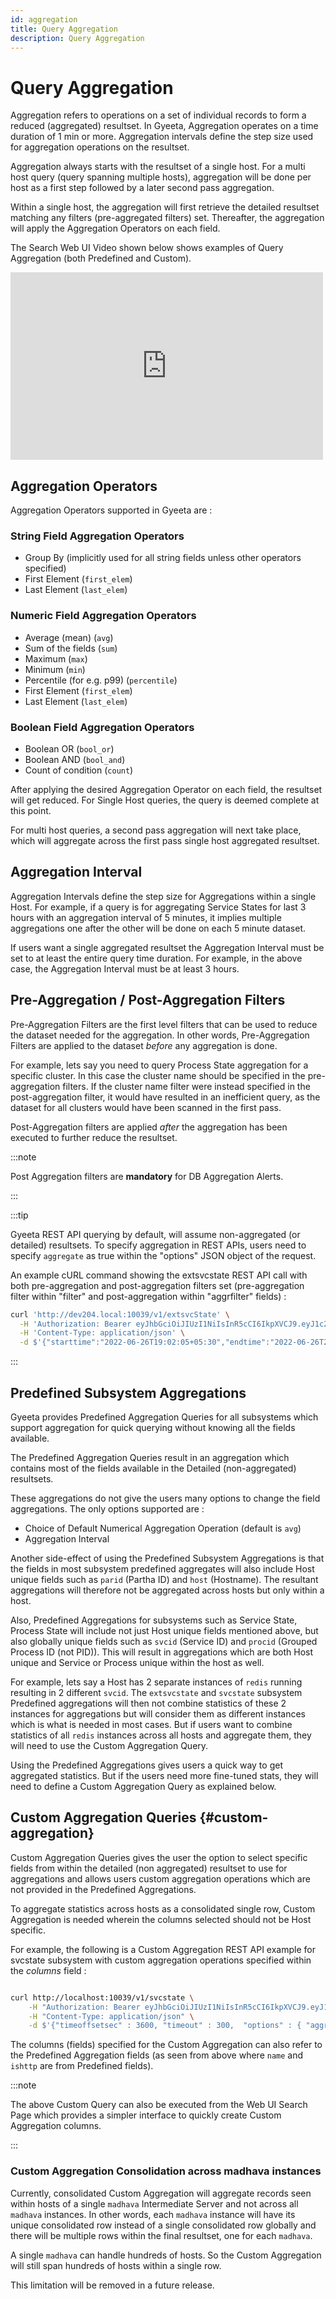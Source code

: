 ```yaml
---
id: aggregation
title: Query Aggregation
description: Query Aggregation
---
```


# Query Aggregation

Aggregation refers to operations on a set of individual records to form a reduced (aggregated) resultset. In Gyeeta, 
Aggregation operates on a time duration of 1 min or more. Aggregation intervals define the step size used for aggregation operations on the resultset.

Aggregation always starts with the resultset of a single host. For a multi host query (query spanning multiple hosts), aggregation will be done
per host as a first step followed by a later second pass aggregation. 

Within a single host, the aggregation will first retrieve the detailed resultset matching any filters (pre-aggregated filters) set. Thereafter,
the aggregation will apply the Aggregation Operators on each field. 

The Search Web UI Video shown below shows examples of Query Aggregation (both Predefined and Custom).

<iframe width="500px" height="300px" src="https://www.youtube.com/embed/_6nGLY2YcIo?rel=0" title="Gyeeta YouTube video player" frameBorder="0" hd="1" allow="fullscreen; accelerometer; autoplay; clipboard-write; encrypted-media; gyroscope; picture-in-picture" allowFullScreen></iframe>


## Aggregation Operators

Aggregation Operators supported in Gyeeta are :

### String Field Aggregation Operators

- Group By (implicitly used for all string fields unless other operators specified)
- First Element (`first_elem`)
- Last Element (`last_elem`)

### Numeric Field Aggregation Operators

- Average (mean) (`avg`)
- Sum of the fields (`sum`)
- Maximum (`max`)
- Minimum (`min`)
- Percentile (for e.g. p99) (`percentile`)
- First Element (`first_elem`)
- Last Element (`last_elem`)

### Boolean Field Aggregation Operators

- Boolean OR (`bool_or`)
- Boolean AND (`bool_and`)
- Count of condition (`count`)

After applying the desired Aggregation Operator on each field, the resultset will get reduced. For Single Host queries, the query is deemed complete
at this point.

For multi host queries, a second pass aggregation will next take place, which will aggregate across the first pass single host aggregated resultset.

## Aggregation Interval

Aggregation Intervals define the step size for Aggregations within a single Host. For example, if a query is for aggregating Service States for last
3 hours with an aggregation interval of 5 minutes, it implies multiple aggregations one after the other will be done on each 5 minute dataset.

If users want a single aggregated resultset the Aggregation Interval must be set to at least the entire query time duration. For example, in the 
above case, the Aggregation Interval must be at least 3 hours.

## Pre-Aggregation / Post-Aggregation Filters

Pre-Aggregation Filters are the first level filters that can be used to reduce the dataset needed for the aggregation. In other words,
Pre-Aggregation Filters are applied to the dataset *before* any aggregation is done.

For example, lets say you need to query Process State aggregation for a specific cluster. In this case the cluster name should be 
specified in the pre-aggregation filters. If the cluster name filter were instead specified in the post-aggregation filter, it would have 
resulted in an inefficient query, as the dataset for all clusters would have been scanned in the first pass.

Post-Aggregation filters are applied *after* the aggregation has been executed to further reduce the resultset. 


:::note

Post Aggregation filters are **mandatory** for DB Aggregation Alerts.

:::

:::tip

Gyeeta REST API querying by default, will assume non-aggregated (or detailed) resultsets. To specify aggregation in REST APIs, users need to
specify `aggregate` as true within the "options" JSON object of the request. 

An example cURL command showing the extsvcstate REST API call with both pre-aggregation and post-aggregation filters set 
(pre-aggregation filter within "filter" and post-aggregation within "aggrfilter" fields) :

```bash
curl 'http://dev204.local:10039/v1/extsvcState' \
  -H 'Authorization: Bearer eyJhbGciOiJIUzI1NiIsInR5cCI6IkpXVCJ9.eyJ1c2VyIjoiYWRtaW4iLCJyb2xlIjpbImFkbWluIl0sImlhdCI6MTY1NjI2MTgwNywiZXhwIjoxNjU2MzQ4MjA3fQ.tma_H727ek7RGDmKHPvL3lEI5CBVgETNYDwMREnsC4E' \
  -H 'Content-Type: application/json' \
  -d $'{"starttime":"2022-06-26T19:02:05+05:30","endtime":"2022-06-26T20:02:05+05:30","timeoutsec":500, "options":{"maxrecs":10000,"aggregate":true,"aggrsec":300,"aggroper":"avg","filter":" { cluster substr \'k8s\' } ","aggrfilter":" { nconns > 10 } "}}'

```

:::


## Predefined Subsystem Aggregations

Gyeeta provides Predefined Aggregation Queries for all subsystems which support aggregation for quick querying without knowing all the fields available.

The Predefined Aggregation Queries result in an aggregation which contains most of the fields available in the Detailed (non-aggregated) resultsets. 

These aggregations do not give the users many options to change the field aggregations. The only options supported are :

- Choice of Default Numerical Aggregation Operation (default is `avg`)
- Aggregation Interval 

Another side-effect of using the Predefined Subsystem Aggregations is that the fields in most subsystem predefined aggregates will also include Host unique
fields such as `parid` (Partha ID) and `host` (Hostname). The resultant aggregations will therefore not be aggregated across hosts but only within a host.

Also, Predefined Aggregations for subsystems such as Service State, Process State will include not just Host unique fields mentioned above, but also
globally unique fields such as `svcid` (Service ID) and `procid` (Grouped Process ID (not PID)). This will result in aggregations which are both
Host unique and Service or Process unique within the host as well. 

For example, lets say a Host has 2 separate instances of `redis` running resulting in 2 different `svcid`. The `extsvcstate` and `svcstate` subsystem
Predefined aggregations will then not combine statistics of these 2 instances for aggregations but will consider them as different instances which is 
what is needed in most cases. But if users want to combine statistics of all `redis` instances across all hosts and aggregate them, they will need
to use the Custom Aggregation Query.

Using the Predefined Aggregations gives users a quick way to get aggregated statistics. But if the users need more fine-tuned stats, they will need to define
a Custom Aggregation Query as explained below.


## Custom Aggregation Queries {#custom-aggregation}

Custom Aggregation Queries gives the user the option to select specific fields from within the detailed (non aggregated) resultset to use for aggregations
and allows users custom aggregation operations which are not provided in the Predefined Aggregations.

To aggregate statistics across hosts as a consolidated single row, Custom Aggregation is needed wherein the columns selected should not be Host specific.

For example, the following is a Custom Aggregation REST API example for svcstate subsystem with custom aggregation operations specified within the _columns_ field :

```bash

curl http://localhost:10039/v1/svcstate \
	-H "Authorization: Bearer eyJhbGciOiJIUzI1NiIsInR5cCI6IkpXVCJ9.eyJ1c2VyIjoiYWRtaW4iLCJyb2xlIjpbImFkbWluIl0sImlhdCI6MTY1NjI2NjkwNCwiZXhwIjoxNjU2MzUzMzA0fQ.YQvdxawLsq_j6TcG5aeTVQffV84v8GRM3GJkoWamjHs" \
	-H "Content-Type: application/json" \
	-d $'{"timeoffsetsec" : 3600, "timeout" : 300,  "options" : { "aggregate" : true, "aggroper" : "max", "columns" : [ "name",  "ishttp", "max(iodelus)/1000 as maxiodelms", "avg(resp5s)/max(resp5s) * 100 as respratio", "sum(sererr + clierr)/sum(nqry5s)  * 100 as weberrpct", "avg(kbin15s + kbout15s)/1024 as avgnwmb", "last_elem(resp5s) as lastresp", "percentile(99, resp5s) as pctresp5s", "count(sererr + clierr > 0) as weberrs" ], "aggrfilter" : "( { maxiodelms > 0 } and { avgnwmb >= 1000 } )" , "filter" : "( { name in \'postgres\', \'node\', \'server\' } )" } }' 

```

The columns (fields) specified for the Custom Aggregation can also refer to the Predefined Aggregation fields (as seen from above where `name` and `ishttp`
are from Predefined fields).

:::note

The above Custom Query can also be executed from the Web UI Search Page which provides a simpler interface to quickly create Custom Aggregation columns.

:::


### Custom Aggregation Consolidation across madhava instances

Currently, consolidated Custom Aggregation will aggregate records seen within hosts of a single `madhava` Intermediate Server and not across all
`madhava` instances. In other words, each `madhava` instance will have its unique consolidated row instead of a single consolidated row
globally and there will be multiple rows within the final resultset, one for each `madhava`.

A single `madhava` can handle hundreds of hosts. So the Custom Aggregation will still span hundreds of hosts within a single row.

This limitation will be removed in a future release.


